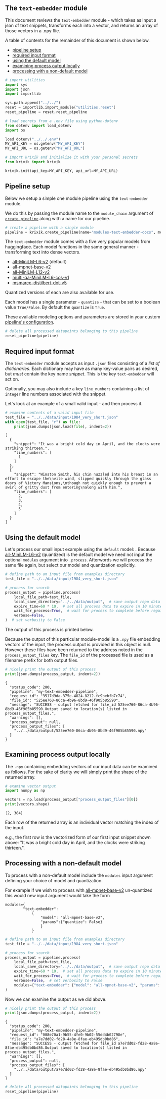 ## The `text-embedder` module

This document reviews the `text-embedder` module - which takes as input a json of text snippets, transforms each into a vector, and returns an array of those vectors in a .npy flie.

A table of contents for the remainder of this document is shown below.

- [pipeline setup](#pipeline-setup)
- [required input format](#required-input-format)
- [using the default model](#using-the-default-model)
- [examining process output locally](#examining-process-output-locally)
- [processing with a non-default model](#processing-with-a-non-default-model)


```python
# import utilities
import sys
import json
import importlib

sys.path.append("../../")
reset = importlib.import_module("utilities.reset")
reset_pipeline = reset.reset_pipeline

# load secrets from a .env file using python-dotenv
from dotenv import load_dotenv
import os

load_dotenv("../../.env")
MY_API_KEY = os.getenv("MY_API_KEY")
MY_API_URL = os.getenv("MY_API_URL")

# import krixik and initialize it with your personal secrets
from krixik import krixik

krixik.init(api_key=MY_API_KEY, api_url=MY_API_URL)
```

## Pipeline setup

Below we setup a simple one module pipeline using the `text-embedder` module.

We do this by passing the module name to the `module_chain` argument of [`create_pipeline`](../system/create_save_load.md) along with a name for our pipeline.


```python
# create a pipeline with a single module
pipeline = krixik.create_pipeline(name="modules-text-embedder-docs", module_chain=["text-embedder"])
```

The `text-embedder` module comes with a five very popular models from huggingface.  Each model functions in the same general manner - transforming text into dense vectors.

- [all-MiniLM-L6-v2](https://huggingface.co/sentence-transformers/all-MiniLM-L6-v2) (default)
- [all-mpnet-base-v2](https://huggingface.co/sentence-transformers/all-mpnet-base-v2)
- [all-MiniLM-L12-v2](https://huggingface.co/sentence-transformers/all-MiniLM-L12-v2)
- [multi-qa-MiniLM-L6-cos-v1](https://huggingface.co/sentence-transformers/multi-qa-MiniLM-L6-cos-v1) 
- [msmarco-distilbert-dot-v5](https://huggingface.co/sentence-transformers/msmarco-distilbert-dot-v5)

Quantized versions of each are also available for use.

Each model has a single parameter - `quantize` - that can be set to a boolean value `True/False`.  By default the `quantize` is `True`.

These available modeling options and parameters are stored in your custom [pipeline's configuration](../system/create_save_load.md).


```python
# delete all processed datapoints belonging to this pipeline
reset_pipeline(pipeline)
```

## Required input format

The `text-embedder` module accepts as input `.json` files consisting of a *list of dictionaries*.  Each dictionary may have as many key-value pairs as desired, but *must* contain the key name *snippet*.  This is the key `text-embedder` will act on.

Optionally, you may also include a key `line_numbers` containing a list of `integer` line numbers associated with the snippet.

Let's look at an example of a small valid input - and then process it.


```python
# examine contents of a valid input file
test_file = "../../data/input/1984_very_short.json"
with open(test_file, "r") as file:
    print(json.dumps(json.load(file), indent=2))
```

    [
      {
        "snippet": "It was a bright cold day in April, and the clocks were striking thirteen.",
        "line_numbers": [
          1
        ]
      },
      {
        "snippet": "Winston Smith, his chin nuzzled into his breast in an effort to escape the\nvile wind, slipped quickly through the glass doors of Victory Mansions,\nthough not quickly enough to prevent a swirl of gritty dust from entering\nalong with him.",
        "line_numbers": [
          2,
          3,
          4,
          5
        ]
      }
    ]


## Using the default model

Let's process our small input example using the `default` model: .  Because [all-MiniLM-L6-v2](https://huggingface.co/sentence-transformers/all-MiniLM-L6-v2) (quantized) is the default model we need not input the optional `modules` argument into `.process`.  Afterwords we will process the same file again, but select our model and quantization explicitly.


```python
# define path to an input file from examples directory
test_file = "../../data/input/1984_very_short.json"

# process for search
process_output = pipeline.process(
    local_file_path=test_file,
    local_save_directory="../../data/output",  # save output repo data output subdir
    expire_time=60 * 10,  # set all process data to expire in 10 minutes
    wait_for_process=True,  # wait for process to complete before regaining ide
    verbose=False,
)  # set verbosity to False
```

The output of this process is printed below.  

Because the output of this particular module-model is a `.npy` file embedding vectors of the input, the process output is provided in this object is null.  However these files have been returned to the address noted in the `process_output_files` key.  The `file_id` of the processed file is used as a filename prefix for both output files.


```python
# nicely print the output of this process
print(json.dumps(process_output, indent=2))
```

    {
      "status_code": 200,
      "pipeline": "my-text-embedder-pipeline",
      "request_id": "3517d9da-375e-4824-8212-fc9bebfb7c74",
      "file_id": "525ee760-86ca-4b96-8bd9-46f905b85590",
      "message": "SUCCESS - output fetched for file_id 525ee760-86ca-4b96-8bd9-46f905b85590.Output saved to location(s) listed in process_output_files.",
      "warnings": [],
      "process_output": null,
      "process_output_files": [
        "../../data/output/525ee760-86ca-4b96-8bd9-46f905b85590.npy"
      ]
    }


## Examining process output locally

The `.npy` containing embedding vectors of our input data can be examined as follows.  For the sake of clarity we will simply print the shape of the returned array.


```python
# examine vector output
import numpy as np

vectors = np.load(process_output["process_output_files"][0])
print(vectors.shape)
```

    (2, 384)


 Each row of the returned array is an individual vector matching the index of the input.

 e.g., the first row is the vectorized form of our first input snippet shown above: "It was a bright cold day in April, and the clocks were striking thirteen.".

## Processing with a non-default model

To process with a non-default model include the `modules` input argument defining your choice of model and quantization.

For example if we wish to process with [all-mpnet-base-v2](https://huggingface.co/sentence-transformers/all-mpnet-base-v2) un-quantized this would new input argument would take the form

```
modules={
        "text-embedder":
            {
                "model": "all-mpnet-base-v2",
                "params":{"quantize": False}
                }
            }
```


```python
# define path to an input file from examples directory
test_file = "../../data/input/1984_very_short.json"

# process for search
process_output = pipeline.process(
    local_file_path=test_file,
    local_save_directory="../../data/output",  # save output repo data output subdir
    expire_time=60 * 10,  # set all process data to expire in 10 minutes
    wait_for_process=True,  # wait for process to complete before regaining ide
    verbose=False,  # set verbosity to False
    modules={"text-embedder": {"model": "all-mpnet-base-v2", "params": {"quantize": False}}},
)
```

Now we can examine the output as we did above.


```python
# nicely print the output of this process
print(json.dumps(process_output, indent=2))
```

    {
      "status_code": 200,
      "pipeline": "my-text-embedder-pipeline",
      "request_id": "008e70a1-9b55-4fe0-9b02-55dd4b02798e",
      "file_id": "a7e7dd02-fd28-4a8e-8fae-eb495db0bd86",
      "message": "SUCCESS - output fetched for file_id a7e7dd02-fd28-4a8e-8fae-eb495db0bd86.Output saved to location(s) listed in process_output_files.",
      "warnings": [],
      "process_output": null,
      "process_output_files": [
        "../../data/output/a7e7dd02-fd28-4a8e-8fae-eb495db0bd86.npy"
      ]
    }



```python
# delete all processed datapoints belonging to this pipeline
reset_pipeline(pipeline)
```
